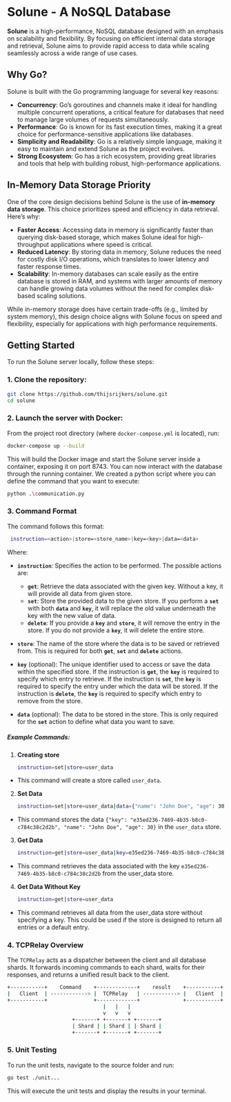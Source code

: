# Solune - A NoSQL Database

**Solune** is a high-performance, NoSQL database designed with an emphasis on scalability and flexibility. By focusing on efficient internal data storage and retrieval, Solune aims to provide rapid access to data while scaling seamlessly across a wide range of use cases.

## Why Go?

Solune is built with the Go programming language for several key reasons:

- **Concurrency**: Go’s goroutines and channels make it ideal for handling multiple concurrent operations, a critical feature for databases that need to manage large volumes of requests simultaneously.
- **Performance**: Go is known for its fast execution times, making it a great choice for performance-sensitive applications like databases.
- **Simplicity and Readability**: Go is a relatively simple language, making it easy to maintain and extend Solune as the project evolves.
- **Strong Ecosystem**: Go has a rich ecosystem, providing great libraries and tools that help with building robust, high-performance applications.

## In-Memory Data Storage Priority

One of the core design decisions behind Solune is the use of **in-memory data storage**. This choice prioritizes speed and efficiency in data retrieval. Here’s why:

- **Faster Access**: Accessing data in memory is significantly faster than querying disk-based storage, which makes Solune ideal for high-throughput applications where speed is critical.
- **Reduced Latency**: By storing data in memory, Solune reduces the need for costly disk I/O operations, which translates to lower latency and faster response times.
- **Scalability**: In-memory databases can scale easily as the entire database is stored in RAM, and systems with larger amounts of memory can handle growing data volumes without the need for complex disk-based scaling solutions.

While in-memory storage does have certain trade-offs (e.g., limited by system memory), this design choice aligns with Solune focus on speed and flexibility, especially for applications with high performance requirements.

## Getting Started

To run the Solune server locally, follow these steps:

### 1. Clone the repository:

```bash
git clone https://github.com/thijsrijkers/solune.git
cd solune
```

### 2. Launch the server with Docker:

From the project root directory (where `docker-compose.yml` is located), run:

```bash
docker-compose up --build
```
This will build the Docker image and start the Solune server inside a container, exposing it on port 8743. You can now interact with the database through the running container. We created a python script where you can define the command that you want to execute:

```bash
python .\communication.py 
```

### 3. Command Format
The command follows this format:
```bash
 instruction=<action>|store=<store_name>|key=<key>|data=<data>
```

Where:
- **`instruction`**: Specifies the action to be performed. The possible actions are:
  - **`get`**: Retrieve the data associated with the given key. Without a key, it will provide all data from given store.
  - **`set`**: Store the provided data to the given store. If you perform a **`set`** with both **`data`** and **`key`**, it will replace the old value underneath the key with the new value of data.
  - **`delete`**: If you provide a **`key`** and **`store`**, it will remove the entry in the store. If you do not provide a **`key`**, it will delete the entire store.

- **`store`**: The name of the store where the data is to be saved or retrieved from. This is required for both **`get`**,  **`set`** and **`delete`** actions.

- **`key`** (optional): The unique identifier used to access or save the data within the specified store. If the instruction is **`get`**, the **`key`** is required to specify which entry to retrieve. If the instruction is **`set`**, the **`key`** is required to specify the entry under which the data will be stored. If the instruction is **`delete`**, the **`key`** is required to specify which entry to remove from the store.

- **`data`** (optional): The data to be stored in the store. This is only required for the **`set`** action to define what data you want to save.


##### Example Commands:

1. **Creating store**

   ```bash
   instruction=set|store=user_data
   ```
- This command will create a store called `user_data`.

2. **Set Data**

   ```bash
   instruction=set|store=user_data|data={"name": "John Doe", "age": 30}
   ```

- This command stores the data `{"key": "e35ed236-7469-4b35-b8c0-c784c38c2d2b", "name": "John Doe", "age": 30}` in the `user_data` store.

3. **Get Data**

   ```bash
   instruction=get|store=user_data|key=e35ed236-7469-4b35-b8c0-c784c38c2d2b
   ```
- This command retrieves the data associated with the key `e35ed236-7469-4b35-b8c0-c784c38c2d2b` from the user_data store.

4. **Get Data Without Key**

   ```bash
   instruction=get|store=user_data
   ```
- This command retrieves all data from the user_data store without specifying a key. This could be used if the store is designed to return all entries or a default entry.


### 4. TCPRelay Overview

The `TCPRelay` acts as a dispatcher between the client and all database shards. It forwards incoming commands to each shard, waits for their responses, and returns a unified result back to the client.

```bash
+-----------+    Command    +-------------+    result    +-----------+
|   Client  | ------------> |  TCPRelay   | -----------> |   Client  |
+-----------+               +-------------+              +-----------+
                               |   |   |
                               v   v   v
                     +-------+ +-------+ +-------+
                     | Shard | | Shard | | Shard |
                     +-------+ +-------+ +-------+

```

### 5. Unit Testing
To run the unit tests, navigate to the source folder and run:

```bash
go test ./unit...
```

This will execute the unit tests and display the results in your terminal.
